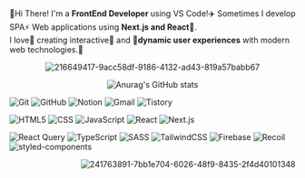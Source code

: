 <div>
<br/>
<br/>
<br/>


  
👋Hi There! I'm a **FrontEnd Developer** using VS Code!✈️ Sometimes I develop SPA⚡ Web applications using **Next.js and React**👊.  
I love💙 creating interactive🌼 and 👺**dynamic user experiences** with modern web technologies.🔎
</div>
<div align="center">
  
  ![216649417-9acc58df-9186-4132-ad43-819a57babb67](https://github.com/user-attachments/assets/9ff4e2d5-bb7e-4500-9d32-771e9304ae6f)

  
  ![Anurag's GitHub stats](https://github-readme-stats.vercel.app/api?username=choijungmua&show_icons=true&theme=calm_pink)
</div>






<div>
    
![Git](https://img.shields.io/badge/Git-F05032?style=flat-square&logo=git&logoColor=white)
![GitHub](https://img.shields.io/badge/GitHub-181717?style=flat-square&logo=github&logoColor=white)
![Notion](https://img.shields.io/badge/Notion-000000?style=flat-square&logo=notion&logoColor=white)
![Gmail](https://img.shields.io/badge/Gmail-EA4335?style=flat-square&logo=gmail&logoColor=white)
![Tistory](https://img.shields.io/badge/tistory-000000?style=flat-square&logo=tistory&logoColor=white)

![HTML5](https://img.shields.io/badge/HTML5-E34F26?style=flat-square&logo=HTML5&logoColor=black)
![CSS](https://img.shields.io/badge/CSS-1572B6?style=flat-square&logo=CSS3&logoColor=black)
![JavaScript](https://img.shields.io/badge/JavaScript-F7DF1E?style=flat-square&logo=javascript&logoColor=black)
![React](https://img.shields.io/badge/React-61DAFB?style=flat-square&logo=React&logoColor=white)
![Next.js](https://img.shields.io/badge/Next.js-000000?style=flat-square&logo=Next.js&logoColor=white)


![React Query](https://img.shields.io/badge/React%20Query-FF4154?style=flat-square&logo=reactquery&logoColor=white)
![TypeScript](https://img.shields.io/badge/TypeScript-3178C6?style=flat-square&logo=Typescript&logoColor=black)
![SASS](https://img.shields.io/badge/SASS-CC6699?style=flat-square&logo=sass&logoColor=black)
![TailwindCSS](https://img.shields.io/badge/TailwindCSS-06B6D4?style=flat-square&logo=tailwindcss&logoColor=black)
![Firebase](https://img.shields.io/badge/Firebase-DD2C00?style=flat-square&logo=Firebase&logoColor=black)
![Recoil](https://img.shields.io/badge/Recoil-3578E5?style=flat-square&logo=recoil&logoColor=white)
![styled-components](https://img.shields.io/badge/styled--components-DB7093?style=flat-square&logo=styledcomponents&logoColor=white)

<div align="right">
  
![241763891-7bb1e704-6026-48f9-8435-2f4d40101348](https://github.com/user-attachments/assets/9e10f5d2-2ff4-4f98-a988-d50eb6c0b4a8)
</div>
</div>

